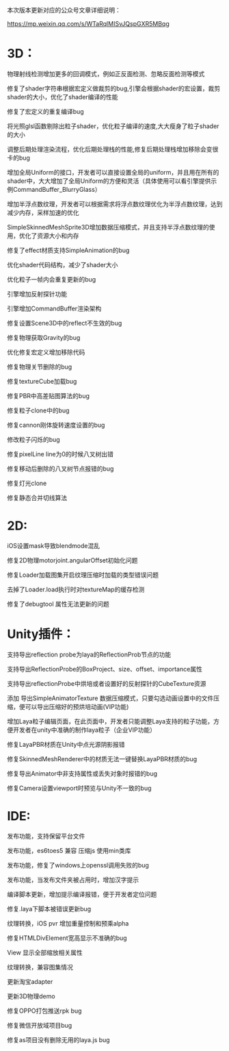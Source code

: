 本次版本更新对应的公众号文章详细说明：

https://mp.weixin.qq.com/s/WTaRqlMISvJQspGXR5MBqg



# 3D：

   物理射线检测增加更多的回调模式，例如正反面检测、忽略反面检测等模式

   修复了shader字符串根据宏定义做裁剪的bug,引擎会根据shader的宏设置，裁剪shader的大小，优化了shader编译的性能

   修复了宏定义的重复编译bug

   将光照glsl函数剔除出粒子shader，优化粒子编译的速度,大大瘦身了粒子shader的大小

   调整后期处理渲染流程，优化后期处理栈的性能,修复后期处理栈增加移除会变很卡的bug

   增加全局Uniform的接口，开发者可以直接设置全局的uniform，并且用在所有的shader中，大大增加了全局Uniform的方便和灵活（具体使用可以看引擎提供示例CommandBuffer_BlurryGlass）

   增加半浮点数纹理，开发者可以根据需求将浮点数纹理优化为半浮点数纹理，达到减少内存，采样加速的优化

   SimpleSkinnedMeshSprite3D增加数据压缩模式，并且支持半浮点数纹理的使用，优化了资源大小和内存

   修复了effect材质支持SimpleAnimation的bug

   优化shader代码结构，减少了shader大小

   优化粒子一帧内会重复更新的bug

   引擎增加反射探针功能

   引擎增加CommandBuffer渲染架构

   修复设置Scene3D中的reflect不生效的bug

   修复物理获取Gravity的bug

   优化修复宏定义增加移除代码

   修复物理关节删除的bug

   修复textureCube加载bug

   修复PBR中高差贴图算法的bug

   修复粒子clone中的bug

   修复cannon刚体旋转速度设置的bug

   修改粒子闪烁的bug

   修复pixelLine line为0的时候八叉树出错

   修复移动后删除的八叉树节点报错的bug

   修复灯光clone

   修复静态合并切线算法

# 2D:
   iOS设置mask导致blendmode混乱

   修复2D物理motorjoint.angularOffset初始化问题

   修复Loader加载图集开启纹理压缩时加载的类型错误问题

   去掉了Loader.load执行时对textureMap的缓存检测

   修复了debugtool 属性无法更新的问题

# Unity插件： 

   支持导出reflection probe为laya的ReflectionProb节点的功能

   支持导出ReflectionProbe的BoxProject、size、offset、importance属性

   支持导出reflectionProbe中烘培或者设置好的反射探针的CubeTexture资源

   添加 导出SimpleAnimatorTexture 数据压缩模式，只要勾选动画设置中的文件压缩，便可以导出压缩好的预烘培动画(VIP功能)

   增加Laya粒子编辑页面，在此页面中，开发者只能调整Laya支持的粒子功能，方便开发者在unity中准确的制作laya粒子（企业VIP功能）

   修复LayaPBR材质在Unity中点光源阴影报错

   修复SkinnedMeshRenderer中的材质无法一键替换LayaPBR材质的bug

   修复导出Animator中非支持属性或丢失对象时报错的bug

   修复Camera设置viewport时预览与Unity不一致的bug

# IDE:

   发布功能，支持保留平台文件

   发布功能，es6toes5 兼容 压缩js 使用min类库

   发布功能，修复了windows上openssl调用失败的bug

   发布功能，当发布文件夹被占用时，增加汉字提示

   编译脚本更新，增加提示编译报错，便于开发者定位问题

   修复.laya下脚本被错误更新bug

   纹理转换，iOS pvr 增加重量控制和预乘alpha

   修复HTMLDivElement宽高显示不准确的bug

   View 显示全部缩放相关属性

   纹理转换，兼容图集情况

   更新淘宝adapter

   更新3D物理demo

   修复OPPO打包推送rpk bug

   修复微信开放域项目bug

   修复as项目没有删除无用的laya.js bug